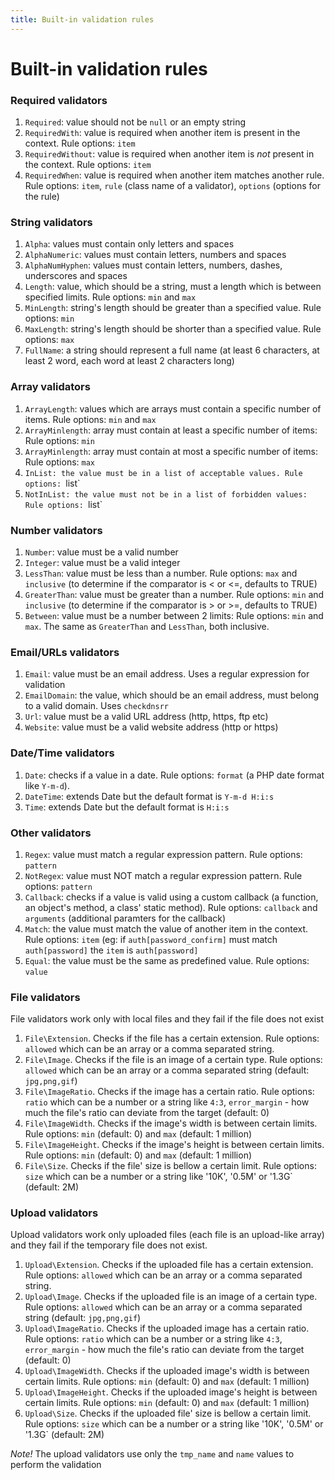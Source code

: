 ```yaml
---
title: Built-in validation rules
---
```


# Built-in validation rules

### Required validators
1. `Required`: value should not be `null` or an empty string
2. `RequiredWith`: value is required when another item is present in the context. Rule options: `item`
3. `RequiredWithout`: value is required when another item is *not* present in the context. Rule options: `item`
4. `RequiredWhen`: value is required when another item matches another rule. Rule options: `item`, `rule` (class name of a validator), `options` (options for the rule)

### String validators
1. `Alpha`: values must contain only letters and spaces
2. `AlphaNumeric`: values must contain letters, numbers and spaces
3. `AlphaNumHyphen`: values must contain letters, numbers, dashes, underscores and spaces
4. `Length`: value, which should be a string, must a length which is between specified limits. Rule options: `min` and `max`
5. `MinLength`: string's length should be greater than a specified value. Rule options: `min`
6. `MaxLength`: string's length should be shorter than a specified value. Rule options: `max`
7. `FullName`: a string should represent a full name (at least 6 characters, at least 2 word, each word at least 2 characters long)

### Array validators
1. `ArrayLength`: values which are arrays must contain a specific number of items. Rule options: `min` and `max`
2. `ArrayMinlength`: array must contain at least a specific number of items: Rule options: `min`
3. `ArrayMinlength`: array must contain at most a specific number of items: Rule options: `max`
4. `InList: the value must be in a list of acceptable values. Rule options: `list`
5. `NotInList: the value must not be in a list of forbidden values: Rule options: `list`

### Number validators
1. `Number`: value must be a valid number
2. `Integer`: value must be a valid integer
3. `LessThan`: value must be less than a number. Rule options: `max` and `inclusive` (to determine if the comparator is < or <=, defaults to TRUE)
4. `GreaterThan`: value must be greater than a number. Rule options: `min` and `inclusive` (to determine if the comparator is > or >=, defaults to TRUE)
5. `Between`: value must be a number between 2 limits: Rule options: `min` and `max`. The same as `GreaterThan` and `LessThan`, both inclusive.

### Email/URLs validators
1. `Email`: value must be an email address. Uses a regular expression for validation
2. `EmailDomain`: the value, which should be an email address, must belong to a valid domain. Uses `checkdnsrr`
3. `Url`: value must be a valid URL address (http, https, ftp etc)
4. `Website`: value must be a valid website address (http or https)

### Date/Time validators
1. `Date`: checks if a value in a date. Rule options: `format` (a PHP date format like `Y-m-d`).
2. `DateTime`: extends Date but the default format is `Y-m-d H:i:s`
3. `Time`: extends Date but the default format is `H:i:s`

### Other validators
1. `Regex`: value must match a regular expression pattern.  Rule options: `pattern`
2. `NotRegex`: value must NOT match a regular expression pattern.  Rule options: `pattern`
3. `Callback`: checks if a value is valid using a custom callback (a function, an object's method, a class' static method).  Rule options: `callback` and `arguments` (additional paramters for the callback)
4. `Match`: the value must match the value of another item in the context. Rule options: `item` (eg: if `auth[password_confirm]` must match `auth[password]` the `item` is `auth[password]`
5. `Equal`: the value must be the same as predefined value. Rule options: `value`

### File validators
File validators work only with local files and they fail if the file does not exist
1. `File\Extension`. Checks if the file has a certain extension. Rule options: `allowed` which can be an array or a comma separated string.
2. `File\Image`. Checks if the file is an image of a certain type. Rule options: `allowed` which can be an array or a comma separated string (default: `jpg,png,gif`)
3. `File\ImageRatio`. Checks if the image has a certain ratio. Rule options: `ratio` which can be a number or a string like `4:3`, `error_margin` - how much the file's ratio can deviate from the target (default: 0)
4. `File\ImageWidth`. Checks if the image's width is between certain limits. Rule options: `min` (default: 0) and `max` (default: 1 million)
5. `File\ImageHeight`. Checks if the image's height is between certain limits. Rule options: `min` (default: 0) and `max` (default: 1 million)
6. `File\Size`. Checks if the file' size is bellow a certain limit. Rule options: `size` which can be a number or a string like '10K', '0.5M' or '1.3G` (default: 2M)

### Upload validators
Upload validators work only uploaded files (each file is an upload-like array) and they fail if the temporary file does not exist.
1. `Upload\Extension`. Checks if the uploaded file has a certain extension. Rule options: `allowed` which can be an array or a comma separated string.
2. `Upload\Image`. Checks if the uploaded file is an image of a certain type. Rule options: `allowed` which can be an array or a comma separated string (default: `jpg,png,gif`)
3. `Upload\ImageRatio`. Checks if the uploaded image has a certain ratio. Rule options: `ratio` which can be a number or a string like `4:3`, `error_margin` - how much the file's ratio can deviate from the target (default: 0)
4. `Upload\ImageWidth`. Checks if the uploaded image's width is between certain limits. Rule options: `min` (default: 0) and `max` (default: 1 million)
5. `Upload\ImageHeight`. Checks if the uploaded image's height is between certain limits. Rule options: `min` (default: 0) and `max` (default: 1 million)
6. `Upload\Size`. Checks if the uploaded file' size is bellow a certain limit. Rule options: `size` which can be a number or a string like '10K', '0.5M' or '1.3G` (default: 2M)

*Note!* The upload validators use only the `tmp_name` and `name` values to perform the validation